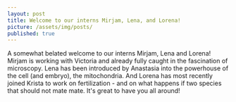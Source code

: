```yaml
---
layout: post
title: Welcome to our interns Mirjam, Lena, and Lorena!
picture: /assets/img/posts/
published: true
---
```

A somewhat belated welcome to our interns Mirjam, Lena and Lorena! Mirjam is working with Victoria and already fully caught in the fascination of microscopy. 
Lena has been introduced by Anastasia into the powerhouse of the cell (and embryo), the mitochondria. 
And Lorena has most recently joined Krista to work on fertilization - and on what happens if two species that should not mate mate.
It's great to have you all around!
